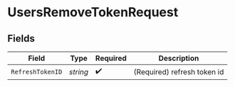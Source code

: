 # UsersRemoveTokenRequest


## Fields

| Field                       | Type                        | Required                    | Description                 |
| --------------------------- | --------------------------- | --------------------------- | --------------------------- |
| `RefreshTokenID`            | *string*                    | :heavy_check_mark:          | (Required) refresh token id |